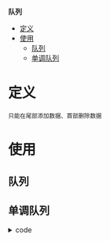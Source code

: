 **队列**
- [定义](#定义)
- [使用](#使用)
  - [队列](#队列)
  - [单调队列](#单调队列)
  
# 定义 #
```
只能在尾部添加数据、首部删除数据  
```

# 使用 #
## 队列 ##

## 单调队列 ##

<details>
<summary>code</summary>

```  
LeetCode  
- 239.滑动窗口最大值
```
</details>